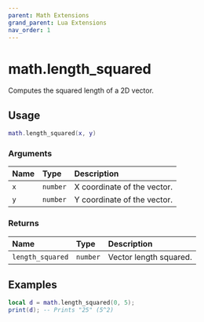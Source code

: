 ```yaml
---
parent: Math Extensions
grand_parent: Lua Extensions
nav_order: 1
---
```


# math.length_squared

Computes the squared length of a 2D vector.

## Usage

```lua
math.length_squared(x, y)
```

### Arguments

| Name | Type     | Description                 |
| :--- | :------- | :-------------------------- |
| `x`  | `number` | X coordinate of the vector. |
| `y`  | `number` | Y coordinate of the vector. |

### Returns

| Name             | Type     | Description            |
| :--------------- | :------- | :--------------------- |
| `length_squared` | `number` | Vector length squared. |

## Examples

```lua
local d = math.length_squared(0, 5);
print(d); -- Prints "25" (5^2)
```
